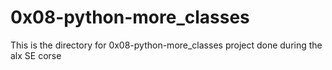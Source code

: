 # 0x08-python-more_classes

This is the directory for 0x08-python-more_classes project done during the alx SE corse
